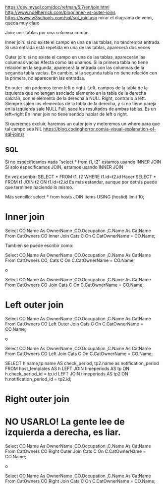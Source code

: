 https://dev.mysql.com/doc/refman/5.7/en/join.html
http://www.noelherrick.com/blog/inner-vs-outer-joins
https://www.w3schools.com/sql/sql_join.asp
  mirar el diagrama de venn, queda muy claro

Join: unir tablas por una columna común

Inner join: si no existe el campo en una de las tablas, no tendremos entrada.
Si una entrada está repetida en una de las tablas, aparecerá dos veces

Outer join: si no existe el campo en una de las tablas, aparecerán las columnas vacías
Afecta como las unamos. Si la primera tabla no tiene relación en la segunda, aparecerá la entrada con las columnas de la segunda tabla vacías.
En cambio, si la segunda tabla no tiene relación con la primera, no aparecerán las entradas.

En outer join podemos tener left o right.
  Left, campos de la tabla de la izquierda que no tengan asociado elemento en la tabla de la derecha saldrán, con el elemento de la derecha a NULL
  Right, contrario a left. Siempre salen los elementos de la tabla de la derecha, y si no tiene pareja en la izquierda sale NULL
  Full, saca los resultados de ambas tablas. Es un left+right
En inner join no tiene sentido hablar de left o right.

Si queremos excluir, haremos un outer join y meteremos un where para que tal campo sea NIL
https://blog.codinghorror.com/a-visual-explanation-of-sql-joins/


## SQL ##

Si no especificamos nada "select * from t1, t2" estamos usando INNER JOIN
Si solo especificamos JOIN, estamos usando INNER JOIN

En vez escribir:
SELECT * FROM t1, t2 WHERE t1.id=t2.id
Hacer
SELECT * FROM t1 JOIN t2 ON t1.id=t2.id
Es más estandar, aunque por detrás puede que terminen haciendo lo mismo.

Más sencillo:
select * from hosts JOIN items USING (hostid) limit 10;

# Inner join
Select CO.Name As OwnerName ,CO.Occupation ,C.Name As CatName
  From CatOwners CO Inner Join Cats C
  On C.CatOwnerName = CO.Name;

También se puede escribir como:

Select CO.Name As OwnerName ,CO.Occupation ,C.Name As CatName
  From CatOwners CO, Cats C
  On C.CatOwnerName = CO.Name;

o

Select CO.Name As OwnerName ,CO.Occupation ,C.Name As CatName
  From CatOwners CO Join Cats C
  On C.CatOwnerName = CO.Name;


# Left outer join
Select CO.Name As OwnerName ,CO.Occupation ,C.Name As CatName
  From CatOwners CO Left Outer Join Cats C
  On C.CatOwnerName = CO.Name;

o

Select CO.Name As OwnerName ,CO.Occupation ,C.Name As CatName
  From CatOwners CO Left Join Cats C
  On C.CatOwnerName = CO.Name;

SELECT h.name,tp.name AS check_period, tp2.name as notification_period
FROM 
host_templates AS h 
LEFT JOIN timeperiods AS tp 
  ON h.check_period_id = tp.id
LEFT JOIN timeperiods AS tp2 
  ON h.notification_period_id = tp2.id;



# Right outer join
# NO USARLO! La gente lee de izquierda a derecha, es liar.
Select CO.Name As OwnerName ,CO.Occupation ,C.Name As CatName
  From CatOwners CO Right Outer Join Cats C
  On C.CatOwnerName = CO.Name;

o

Select CO.Name As OwnerName ,CO.Occupation ,C.Name As CatName
  From CatOwners CO Right Join Cats C
  On C.CatOwnerName = CO.Name;
